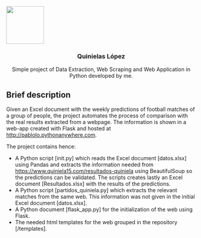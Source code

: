 <img src="https://static/la-quiniela.png" width="100" height="100">
<h3 align="center">Quinielas López</h3>
<p align="center">
  Simple project of Data Extraction, Web Scraping and Web Application in Python developed by me.
</p>

## Brief description
Given an Excel document with the weekly predictions of football matches of a group of people, the project automates the process of comparison with the real results extracted from a webpage. The information is shown in a web-app created with Flask and hosted at  <http://pablolo.pythonanywhere.com>.

The project contains hence:
- A Python script [init.py] which reads the Excel document [datos.xlsx] using Pandas and extracts the information needed from <https://www.quiniela15.com/resultados-quiniela> using BeautifulSoup so the predictions can be validated. The scripts creates lastly an Excel document [Resultados.xlsx] with the results of the predictions.
- A Python script [partidos_quiniela.py] which extracts the relevant matches from the same web. This information was not given in the initial Excel document [datos.xlsx].
- A Python document [flask_app.py] for the initialization of the web using Flask.
- The needed html templates for the web grouped in the repository [/templates].



